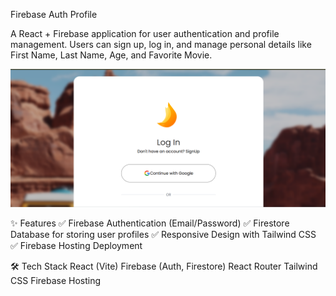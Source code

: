 Firebase Auth Profile

A React + Firebase application for user authentication and profile management. Users can sign up, log in, and manage personal details like First Name, Last Name, Age, and Favorite Movie.

![Project Preview](src/assets/Screenshot%202025-08-14%20213432.png)

✨ Features
✅ Firebase Authentication (Email/Password)
✅ Firestore Database for storing user profiles
✅ Responsive Design with Tailwind CSS
✅ Firebase Hosting Deployment

🛠 Tech Stack
React (Vite)
Firebase (Auth, Firestore)
React Router
Tailwind CSS
Firebase Hosting
